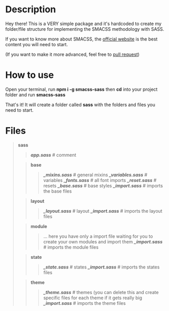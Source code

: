 # Description

Hey there! This is a VERY simple package and it's hardcoded to create my folder/file structure for implementing the SMACSS methodology with SASS.

If you want to know more about SMACSS, the [official website](http://smacss.com/) is the best content you will need to start.

(If you want to make it more advanced, feel free to [pull request](https://github.com/devdiogo/smacss-sass))

# How to use
Open your terminal, run **npm i -g smacss-sass** then **cd** into your project folder and run **smacss-sass**

That's it! It will create a folder called **sass** with the folders and files you need to start.

# Files

>  **sass**
>  >***app.sass*** # comment
>
>  >**base**
>  >>***_mixins.sass*** # general mixins
>  >>***_variables.sass*** # variables
>  >>***_fonts.sass*** # all font imports
>  >>***_reset.sass*** # resets
>  >>***_base.sass*** # base styles
>  >>***_import.sass*** # imports the base files
>
>  >**layout**
>  >>***_layout.sass*** # layout
>  >>***_import.sass*** # imports the layout files
>
>  >**module**
>  >> ... here you have only a import file waiting for you to create your own modules and import them
>  >>***_import.sass*** # imports the module files
>
>  >**state**
>  >>***_state.sass*** # states
>  >>***_import.sass*** # imports the states files
>
>  >**theme**
>  >>***_theme.sass*** # themes (you can delete this and create specific files for each theme if it gets really big
>  >>***_import.sass*** # imports the theme files
